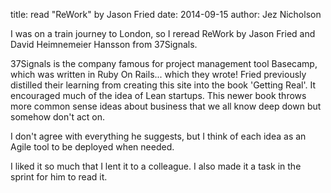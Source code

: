 title: read "ReWork" by Jason Fried
date: 2014-09-15
author: Jez Nicholson

​​​​I was on a train journey to London, so I reread ReWork by Jason Fried and ​David Heimnemeier Hansson from 37Signals.

37Signals is the company famous for project management tool Basecamp, which was written in Ruby On Rails... which they wrote! Fried previously distilled their learning from creating this site into the book 'Getting Real'. It encouraged much of the idea of Lean startups. This newer book throws more common sense ideas about business that we all know deep down but somehow don't act on.

I don't agree with everything he suggests, but I think of each idea as an Agile tool to be deployed when needed.​

I liked it so much that I lent it to a colleague. I also made it a task in the sprint for him to read it.